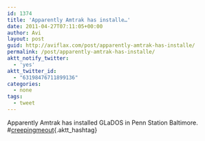 ```yaml
---
id: 1374
title: 'Apparently Amtrak has installe…'
date: 2011-04-27T07:11:05+00:00
author: Avi
layout: post
guid: http://aviflax.com/post/apparently-amtrak-has-installe/
permalink: /post/apparently-amtrak-has-installe/
aktt_notify_twitter:
  - 'yes'
aktt_twitter_id:
  - "63198476711899136"
categories:
  - none
tags:
  - tweet
---
```

Apparently Amtrak has installed GLaDOS in Penn Station Baltimore. #[creepingmeout](http://search.twitter.com/search?q=%23creepingmeout){.aktt_hashtag}